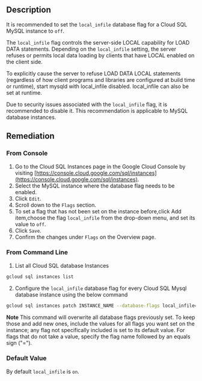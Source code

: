 ## Description

It is recommended to set the `local_infile` database flag for a Cloud SQL MySQL instance to `off`.

The `local_infile` flag controls the server-side LOCAL capability for LOAD DATA statements. Depending on the `local_infile` setting, the server refuses or permits local data loading by clients that have LOCAL enabled on the client side.

To explicitly cause the server to refuse LOAD DATA LOCAL statements (regardless of how client programs and libraries are configured at build time or runtime), start mysqld with local_infile disabled. local_infile can also be set at runtime.

Due to security issues associated with the `local_infile` flag, it is recommended to disable it. This recommendation is applicable to MySQL database instances.

## Remediation

### From Console

1. Go to the Cloud SQL Instances page in the Google Cloud Console by visiting [https://console.cloud.google.com/sql/instances](https://console.cloud.google.com/sql/instances).
2. Select the MySQL instance where the database flag needs to be enabled.
3. Click `Edit`.
4. Scroll down to the `Flags` section.
5. To set a flag that has not been set on the instance before,click Add item,choose
the flag `local_infile` from the drop-down menu, and set its value to `off`.
6. Click `Save`.
7. Confirm the changes under `Flags` on the Overview page.

### From Command Line

1. List all Cloud SQL database Instances

```bash
gcloud sql instances list
```

2. Configure the `local_infile` database flag for every Cloud SQL Mysql database instance using the below command

```bash
gcloud sql instances patch INSTANCE_NAME --database-flags local_infile=off
```

**Note** This command will overwrite all database flags previously set. To keep those and add new ones, include the values for all flags you want set on the instance; any flag not specifically included is set to its default value. For flags that do not take a value, specify the flag name followed by an equals sign ("=").

### Default Value

By default `local_infile` is `on`.